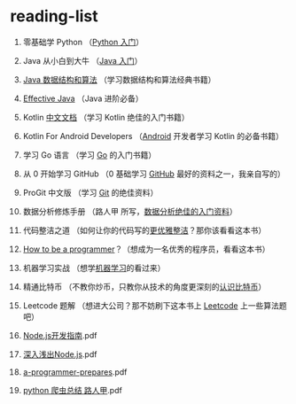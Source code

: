 # reading-list

1. 零基础学 Python （[Python 入门](https://gitee.com/liuvigongzuoshi/reading-list/raw/master/book/python-basic.pdf)）

2. Java 从小白到大牛 （[Java 入门](https://gitee.com/liuvigongzuoshi/reading-list/raw/master/book/Java%E4%BB%8E%E5%B0%8F%E7%99%BD%E5%88%B0%E5%A4%A7%E7%89%9B%E7%B2%BE%E7%AE%80%E7%89%88.pdf)）

3. [Java 数据结构和算法](https://gitee.com/liuvigongzuoshi/reading-list/raw/master/book/Java%E6%95%B0%E6%8D%AE%E7%BB%93%E6%9E%84%E5%92%8C%E7%AE%97%E6%B3%95.%EF%BC%88%E7%AC%AC%E4%BA%8C%E7%89%88%EF%BC%89.pdf) （学习数据结构和算法经典书籍）

4. [Effective Java](https://gitee.com/liuvigongzuoshi/reading-list/raw/master/book/Effective+Java+%E4%B8%AD%E6%96%87%E7%AC%AC%E4%BA%8C%E7%89%88.pdf) （Java 进阶必备）

5. Kotlin [中文文档](https://gitee.com/liuvigongzuoshi/reading-list/raw/master/book/kotlin-in-chinese.pdf) （学习 Kotlin 绝佳的入门书籍）

6. Kotlin For Android Developers （[Android](https://gitee.com/liuvigongzuoshi/reading-list/raw/master/book/kotlin-for-android-developers-zh.pdf) 开发者学习 Kotlin 的必备书籍）

7. 学习 Go 语言 （学习 [Go](https://gitee.com/liuvigongzuoshi/reading-list/raw/master/book/%E5%AD%A6%E4%B9%A0%20Go%20%E8%AF%AD%E8%A8%80(Golang).pdf) 的入门书籍）

8. 从 0 开始学习 GitHub （0 基础学习 [GitHub](https://gitee.com/liuvigongzuoshi/reading-list/raw/master/book/%E4%BB%8E+0+%E5%BC%80%E5%A7%8B%E5%AD%A6%E4%B9%A0+GitHub+%E7%B3%BB%E5%88%97.pdf) 最好的资料之一，我亲自写的）

9. ProGit 中文版 （学习 [Git](https://gitee.com/liuvigongzuoshi/reading-list/raw/master/book/progit2.pdf) 的绝佳资料）

10. 数据分析修炼手册 （路人甲 所写，[数据分析绝佳的入门资料](https://gitee.com/liuvigongzuoshi/reading-list/raw/master/book/%E6%95%B0%E6%8D%AE%E5%88%86%E6%9E%90%E4%BF%AE%E7%82%BC%E6%89%8B%E5%86%8C.pdf)）

11. 代码整洁之道 （如何让你的代码写的[更优雅整洁](https://gitee.com/liuvigongzuoshi/reading-list/raw/master/book/%E4%BB%A3%E7%A0%81%E6%95%B4%E6%B4%81%E4%B9%8B%E9%81%93.pdf)？那你该看看这本书）

12. [How to be a programmer](https://gitee.com/liuvigongzuoshi/reading-list/raw/master/book/how-to-be-a-programmer-cn.pdf)？（想成为一名优秀的程序员，看看这本书）

13. 机器学习实战 （想学[机器学习](https://gitee.com/liuvigongzuoshi/reading-list/raw/master/book/%E6%9C%BA%E5%99%A8%E5%AD%A6%E4%B9%A0%E5%AE%9E%E6%88%98.pdf)的看过来）

14. 精通比特币 （不教你炒币，只教你从技术的角度更深刻的[认识比特币](https://gitee.com/liuvigongzuoshi/reading-list/raw/master/book/%E7%B2%BE%E9%80%9A%E6%AF%94%E7%89%B9%E5%B9%A3.pdf)）

15. Leetcode 题解 （想进大公司？那不妨刷下这本书上 [Leetcode](https://gitee.com/liuvigongzuoshi/reading-list/raw/master/book/leetcode-solution.pdf) 上一些算法题吧）

16. [Node.js开发指南](https://gitee.com/liuvigongzuoshi/reading-list/raw/master/book/Node.js%E5%BC%80%E5%8F%91%E6%8C%87%E5%8D%97.pdf).pdf

17. [深入浅出Node.js](https://gitee.com/liuvigongzuoshi/reading-list/raw/master/book/%E6%B7%B1%E5%85%A5%E6%B5%85%E5%87%BANode.js.pdf).pdf

18. [a-programmer-prepares](https://gitee.com/liuvigongzuoshi/reading-list/raw/master/book/a-programmer-prepares.pdf).pdf

19. [python 爬虫总结 路人甲](https://gitee.com/liuvigongzuoshi/reading-list/raw/master/book/python%20%E7%88%AC%E8%99%AB%E6%80%BB%E7%BB%93%20%E8%B7%AF%E4%BA%BA%E7%94%B2.pdf).pdf
